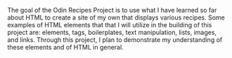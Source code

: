 The goal of the Odin Recipes Project is to use what I have learned so far about HTML to create a site of my own that displays various recipes.  Some examples of HTML elements that that I will utilize in the building of this project are: elements, tags, boilerplates, text manipulation, lists, images, and links.  Through this project, I plan to demonstrate my understanding of these elements and of HTML in general.